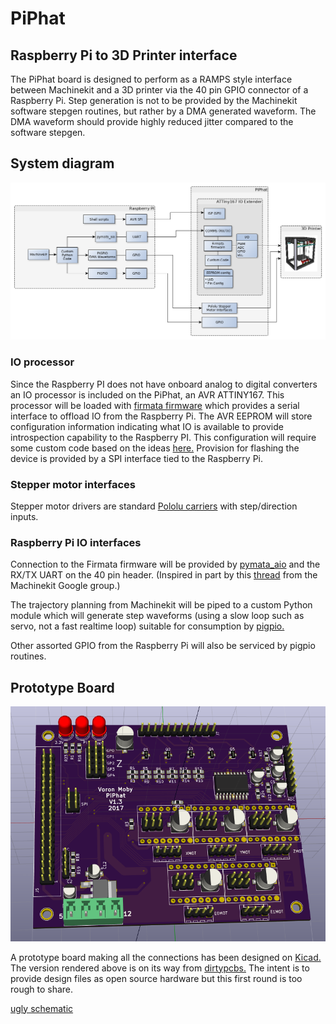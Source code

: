 # PiPhat

## Raspberry Pi to 3D Printer interface

The PiPhat board is designed to perform as a RAMPS style interface between Machinekit and a 3D printer via the 40 pin GPIO connector of a Raspberry Pi. Step generation is not to be provided by the Machinekit software stepgen routines, but rather by a DMA generated waveform. The DMA waveform should provide highly reduced jitter compared to the software stepgen.

## System diagram

![diagram](system.png)

### IO processor

Since the Raspberry PI does not have onboard analog to digital converters an IO processor is included on the PiPhat, an AVR ATTINY167. This processor will be loaded with [firmata firmware](https://github.com/firmata/arduino) which provides a serial interface to offload IO from the Raspberry Pi. The AVR EEPROM will store configuration information indicating what IO is available to provide introspection capability to the Raspberry PI. This configuration will require some custom code based on the ideas [here.](https://arduino.stackexchange.com/questions/28971/can-you-save-data-to-eeprom-using-firmata)  Provision for flashing the device is provided by a SPI interface tied to the Raspberry Pi.

### Stepper motor interfaces

Stepper motor drivers are standard [Pololu carriers](https://www.pololu.com/category/120/stepper-motor-drivers) with step/direction inputs. 

### Raspberry Pi IO interfaces

Connection to the Firmata firmware will be provided by [pymata_aio](https://github.com/MrYsLab/pymata-aio/wiki) and the RX/TX UART on the 40 pin header. (Inspired in part by this [thread](https://groups.google.com/forum/#!searchin/machinekit/protobuf|sort:relevance/machinekit/mghEXsQ_s_U/8KuVaWzAzvoJ) from the Machinekit Google group.)

The trajectory planning from Machinekit will be piped to a custom Python module which will generate step waveforms (using a slow loop such as servo, not a fast realtime loop) suitable for consumption by [pigpio.](http://abyz.co.uk/rpi/pigpio/)

Other assorted GPIO from the Raspberry Pi will also be serviced by pigpio routines.

## Prototype Board

![pcb_render](pcb_render.png)

A prototype board making all the connections has been designed on [Kicad.](http://kicad-pcb.org/) The version rendered above is on its way from [dirtypcbs.](http://dirtypcbs.com/store/pcbs/about) The intent is to provide design files as open source hardware but this first round is too rough to share.

[ugly schematic](schematic.pdf)

